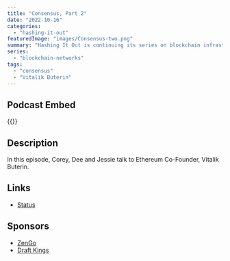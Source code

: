 ```yaml
---
title: "Consensus, Part 2"
date: "2022-10-16"
categories: 
  - "hashing-it-out"
featuredImage: "images/Consensus-two.png"
summary: "Hashing It Out is continuing its series on blockchain infrastructure with the Consensus layer. In this episode, Corey, Dee and Jessie talk to Ethereum  Co-Founder, Vitalik Buterin."
series:
  - "blockchain-networks"
tags:
  - "consensus" 
  - "Vitalik Buterin"
---
```


## Podcast Embed
{{<podcast-embed url="https://embed.sounder.fm/play/483328">}} 

## Description
In this episode, Corey, Dee and Jessie talk to Ethereum Co-Founder, Vitalik Buterin. 

## Links 
- [Status](https://status.im)

## Sponsors
- [ZenGo]()
- [Draft Kings]()
